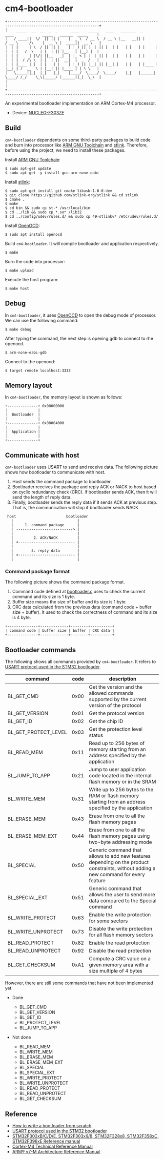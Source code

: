 # cm4-bootloader
```
+----------------------------------------------------------------------------------------------------------------+
|    _____  __  __  _  _      ____    ____    ____   _______  _        ____             _____   ______  _____    |
|   / ____||  \/  || || |    |  _ \  / __ \  / __ \ |__   __|| |      / __ \     /\    |  __ \ |  ____||  __ \   |
|  | |     | \  / || || |_   | |_) || |  | || |  | |   | |   | |     | |  | |   /  \   | |  | || |__   | |__) |  |
|  | |     | |\/| ||__   _|  | |_ < | |  | || |  | |   | |   | |     | |  | |  / /\ \  | |  | ||  __|  |  _  /   |
|  | |____ | |  | |   | |    | |_) || |__| || |__| |   | |   | |____ | |__| | /  __  \ | |__| || |____ | | \ \   |
|   \_____||_|  |_|   |_|    |____/  \____/  \____/    |_|   |______| \____/ /_/    \_\|_____/ |______||_|  \_\  |
|                                                                                                                |
+----------------------------------------------------------------------------------------------------------------+
```
An experimental bootloader implementation on ARM Cortex-M4 processor.
- Device: [NUCLEO-F303ZE](https://www.st.com/en/evaluation-tools/nucleo-f303ze.html)

## Build
`cm4-bootloader` dependents on some third-party packages to build code and burn into processor like [ARM GNU Toolchain](https://developer.arm.com/Tools%20and%20Software/GNU%20Toolchain) and [stlink](https://github.com/stlink-org/stlink). Therefore, before using the project, we need to install these packages.

Install [ARM GNU Toolchain](https://developer.arm.com/Tools%20and%20Software/GNU%20Toolchain):
```shell
$ sudo apt-get update
$ sudo apt-get -y install gcc-arm-none-eabi
```

Install [stlink](https://github.com/stlink-org/stlink):
```shell
$ sudo apt-get install git cmake libusb-1.0-0-dev
$ git clone https://github.com/stlink-org/stlink && cd stlink
$ cmake .
$ make
$ cd bin && sudo cp st-* /usr/local/bin
$ cd ../lib && sudo cp *.so* /lib32
$ cd ../config/udev/rules.d/ && sudo cp 49-stlinkv* /etc/udev/rules.d/
```

Install [OpenOCD](https://openocd.org/):
```shell
$ sudo apt install openocd
```

Build `cm4-bootloader`. It will compile bootloader and application respectively.
```shell
$ make
```

Burn the code into processor:
```shell
$ make upload
```

Execute the host program:
```shell
$ make host
```

## Debug
In `cm4-bootloader`, it uses [OpenOCD](https://openocd.org/) to open the debug mode of processor. We can use the following command:
```shell
$ make debug
```

After typing the command, the next step is opening gdb to connect to rhe openocd.
```shell
$ arm-none-eabi-gdb
```

Connect to the openocd:
```shell
$ target remote localhost:3333
```

## Memory layout
In `cm4-bootloader`, the memory layout is shown as follows:
```
+--------------+ 0x08000000
|              |
|  Bootloader  |
|              |
+--------------+ 0x08004000
|              |
|  Application |
|              |
+--------------+
```

## Communicate with host
`cm4-bootloader` uses USART to send and receive data. The following picture shows how bootloader to communicate with host.
1. Host sends the command package to bootloader.
2. Bootloader receives the package and reply ACK or NACK to host based on cyclic redundancy check (CRC). If bootloader sends ACK, then it will send the length of reply data.
3. Finally, bootloader sends the reply data if it sends ACK at previous step. That is, the communication will stop if bootloader sends NACK.
```
 host                       bootloader
   |                             |
   |     1. command package      |
   | --------------------------> |
   |                             |
   |         2. ACK/NACK         |
   | <-------------------------- |
   |                             |
   |        3. reply data        |
   | <-------------------------- |
   |                             |
```

### Command package format
The following picture shows the command package format.
1. Command code defined at [bootloader.c](./bl/bootloader.c) uses to check the current command and its size is 1 byte.
2. Buffer size means the size of buffer and its size is 1 byte.
3. CRC data calculated from the previous data (command code + buffer size + buffer). It used to check the correctness of command and its size is 4 byte.
```
+--------------+-------------+--------+----------+
| command code | buffer size | buffer | CRC data |
+--------------+-------------+--------+----------+
```

## Bootloader commands
The following shows all commands provided by `cm4-bootloader`. It refers to [USART protocol used in the STM32 bootloader](https://www.st.com/resource/en/application_note/an3155-usart-protocol-used-in-the-stm32-bootloader-stmicroelectronics.pdf).

| command              | code | description |
| -------------------- | ---- | ----------- |
| BL_GET_CMD           | 0x00 | Get the version and the allowed commands supported by the current version of the protocol |
| BL_GET_VERSION       | 0x01 | Get the protocol version |
| BL_GET_ID            | 0x02 | Get the chip ID |
| BL_GET_PROTECT_LEVEL | 0x03 | Get the protection level status |
| BL_READ_MEM          | 0x11 | Read up to 256 bytes of memory starting from an address specified by the application |
| BL_JUMP_TO_APP       | 0x21 | Jump to user application code located in the internal flash memory or in the SRAM |
| BL_WRITE_MEM         | 0x31 | Write up to 256 bytes to the RAM or flash memory starting from an address specified by the application |
| BL_ERASE_MEM         | 0x43 | Erase from one to all the flash memory pages |
| BL_ERASE_MEM_EXT     | 0x44 | Erase from one to all the flash memory pages using two-byte addressing mode |
| BL_SPECIAL           | 0x50 | Generic command that allows to add new features depending on the product constraints, without adding a new command for every feature |
| BL_SPECIAL_EXT       | 0x51 | Generic command that allows the user to send more data compared to the Special command |
| BL_WRITE_PROTECT     | 0x63 | Enable the write protection for some sectors |
| BL_WRITE_UNPROTECT   | 0x73 | Disable the write protection for all flash memory sectors |
| BL_READ_PROTECT      | 0x82 | Enable the read protection |
| BL_READ_UNPROTECT    | 0x92 | Disable the read protection |
| BL_GET_CHECKSUM      | 0xA1 | Compute a CRC value on a given memory area with a size multiple of 4 bytes |

However, there are still some commands that have not been implemented yet.
- Done
  - BL_GET_CMD
  - BL_GET_VERSION
  - BL_GET_ID
  - BL_PROTECT_LEVEL
  - BL_JUMP_TO_APP

- Not done
  - BL_READ_MEM
  - BL_WRITE_MEM
  - BL_ERASE_MEM
  - BL_ERASE_MEM_EXT
  - BL_SPECIAL
  - BL_SPECIAL_EXT
  - BL_WRITE_PROTECT
  - BL_WRITE_UNPROTECT
  - BL_READ_PROTECT
  - BL_READ_UNPROTECT
  - BL_GET_CHECKSUM

## Reference
- [How to write a bootloader from scratch](https://interrupt.memfault.com/blog/how-to-write-a-bootloader-from-scratch)
- [USART protocol used in the STM32 bootloader](https://www.st.com/resource/en/application_note/an3155-usart-protocol-used-in-the-stm32-bootloader-stmicroelectronics.pdf)
- [STM32F303xB/C/D/E, STM32F303x6/8, STM32F328x8, STM32F358xC, STM32F398xE Reference manual](https://www.st.com/resource/en/reference_manual/dm00043574-stm32f303xb-c-d-e-stm32f303x6-8-stm32f328x8-stm32f358xc-stm32f398xe-advanced-arm-based-mcus-stmicroelectronics.pdf)
- [Cortex-M4 Technical Reference Manual](https://developer.arm.com/documentation/100166/0001/)
- [ARM® v7-M Architecture Reference Manual](https://developer.arm.com/documentation/ddi0403/latest/)
